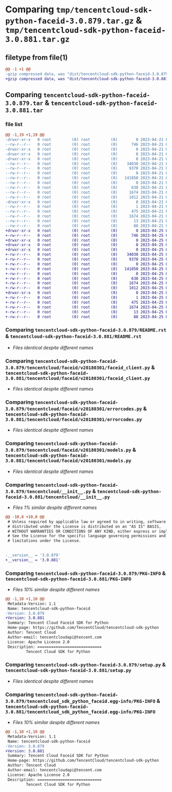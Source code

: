 # Comparing `tmp/tencentcloud-sdk-python-faceid-3.0.879.tar.gz` & `tmp/tencentcloud-sdk-python-faceid-3.0.881.tar.gz`

## filetype from file(1)

```diff
@@ -1 +1 @@
-gzip compressed data, was "dist/tencentcloud-sdk-python-faceid-3.0.879.tar", last modified: Fri Apr 21 00:45:07 2023, max compression
+gzip compressed data, was "dist/tencentcloud-sdk-python-faceid-3.0.881.tar", last modified: Tue Apr 25 00:40:48 2023, max compression
```

## Comparing `tencentcloud-sdk-python-faceid-3.0.879.tar` & `tencentcloud-sdk-python-faceid-3.0.881.tar`

### file list

```diff
@@ -1,19 +1,19 @@
-drwxr-xr-x   0 root         (0) root         (0)        0 2023-04-21 00:45:07.000000 tencentcloud-sdk-python-faceid-3.0.879/
--rw-r--r--   0 root         (0) root         (0)      746 2023-04-21 00:45:06.000000 tencentcloud-sdk-python-faceid-3.0.879/README.rst
-drwxr-xr-x   0 root         (0) root         (0)        0 2023-04-21 00:45:07.000000 tencentcloud-sdk-python-faceid-3.0.879/tencentcloud/
-drwxr-xr-x   0 root         (0) root         (0)        0 2023-04-21 00:45:07.000000 tencentcloud-sdk-python-faceid-3.0.879/tencentcloud/faceid/
-drwxr-xr-x   0 root         (0) root         (0)        0 2023-04-21 00:45:07.000000 tencentcloud-sdk-python-faceid-3.0.879/tencentcloud/faceid/v20180301/
--rw-r--r--   0 root         (0) root         (0)    34030 2023-04-21 00:45:06.000000 tencentcloud-sdk-python-faceid-3.0.879/tencentcloud/faceid/v20180301/faceid_client.py
--rw-r--r--   0 root         (0) root         (0)     9370 2023-04-21 00:45:06.000000 tencentcloud-sdk-python-faceid-3.0.879/tencentcloud/faceid/v20180301/errorcodes.py
--rw-r--r--   0 root         (0) root         (0)        0 2023-04-21 00:45:06.000000 tencentcloud-sdk-python-faceid-3.0.879/tencentcloud/faceid/v20180301/__init__.py
--rw-r--r--   0 root         (0) root         (0)   141050 2023-04-21 00:45:06.000000 tencentcloud-sdk-python-faceid-3.0.879/tencentcloud/faceid/v20180301/models.py
--rw-r--r--   0 root         (0) root         (0)        0 2023-04-21 00:45:06.000000 tencentcloud-sdk-python-faceid-3.0.879/tencentcloud/faceid/__init__.py
--rw-r--r--   0 root         (0) root         (0)      630 2023-04-21 00:45:06.000000 tencentcloud-sdk-python-faceid-3.0.879/tencentcloud/__init__.py
--rw-r--r--   0 root         (0) root         (0)     1674 2023-04-21 00:45:07.000000 tencentcloud-sdk-python-faceid-3.0.879/PKG-INFO
--rw-r--r--   0 root         (0) root         (0)     1012 2023-04-21 00:45:06.000000 tencentcloud-sdk-python-faceid-3.0.879/setup.py
-drwxr-xr-x   0 root         (0) root         (0)        0 2023-04-21 00:45:07.000000 tencentcloud-sdk-python-faceid-3.0.879/tencentcloud_sdk_python_faceid.egg-info/
--rw-r--r--   0 root         (0) root         (0)        1 2023-04-21 00:45:07.000000 tencentcloud-sdk-python-faceid-3.0.879/tencentcloud_sdk_python_faceid.egg-info/dependency_links.txt
--rw-r--r--   0 root         (0) root         (0)      475 2023-04-21 00:45:07.000000 tencentcloud-sdk-python-faceid-3.0.879/tencentcloud_sdk_python_faceid.egg-info/SOURCES.txt
--rw-r--r--   0 root         (0) root         (0)     1674 2023-04-21 00:45:07.000000 tencentcloud-sdk-python-faceid-3.0.879/tencentcloud_sdk_python_faceid.egg-info/PKG-INFO
--rw-r--r--   0 root         (0) root         (0)       13 2023-04-21 00:45:07.000000 tencentcloud-sdk-python-faceid-3.0.879/tencentcloud_sdk_python_faceid.egg-info/top_level.txt
--rw-r--r--   0 root         (0) root         (0)       88 2023-04-21 00:45:07.000000 tencentcloud-sdk-python-faceid-3.0.879/setup.cfg
+drwxr-xr-x   0 root         (0) root         (0)        0 2023-04-25 00:40:48.000000 tencentcloud-sdk-python-faceid-3.0.881/
+-rw-r--r--   0 root         (0) root         (0)      746 2023-04-25 00:40:48.000000 tencentcloud-sdk-python-faceid-3.0.881/README.rst
+drwxr-xr-x   0 root         (0) root         (0)        0 2023-04-25 00:40:48.000000 tencentcloud-sdk-python-faceid-3.0.881/tencentcloud/
+drwxr-xr-x   0 root         (0) root         (0)        0 2023-04-25 00:40:48.000000 tencentcloud-sdk-python-faceid-3.0.881/tencentcloud/faceid/
+drwxr-xr-x   0 root         (0) root         (0)        0 2023-04-25 00:40:48.000000 tencentcloud-sdk-python-faceid-3.0.881/tencentcloud/faceid/v20180301/
+-rw-r--r--   0 root         (0) root         (0)    34030 2023-04-25 00:40:48.000000 tencentcloud-sdk-python-faceid-3.0.881/tencentcloud/faceid/v20180301/faceid_client.py
+-rw-r--r--   0 root         (0) root         (0)     9370 2023-04-25 00:40:48.000000 tencentcloud-sdk-python-faceid-3.0.881/tencentcloud/faceid/v20180301/errorcodes.py
+-rw-r--r--   0 root         (0) root         (0)        0 2023-04-25 00:40:48.000000 tencentcloud-sdk-python-faceid-3.0.881/tencentcloud/faceid/v20180301/__init__.py
+-rw-r--r--   0 root         (0) root         (0)   141050 2023-04-25 00:40:48.000000 tencentcloud-sdk-python-faceid-3.0.881/tencentcloud/faceid/v20180301/models.py
+-rw-r--r--   0 root         (0) root         (0)        0 2023-04-25 00:40:48.000000 tencentcloud-sdk-python-faceid-3.0.881/tencentcloud/faceid/__init__.py
+-rw-r--r--   0 root         (0) root         (0)      630 2023-04-25 00:40:48.000000 tencentcloud-sdk-python-faceid-3.0.881/tencentcloud/__init__.py
+-rw-r--r--   0 root         (0) root         (0)     1674 2023-04-25 00:40:48.000000 tencentcloud-sdk-python-faceid-3.0.881/PKG-INFO
+-rw-r--r--   0 root         (0) root         (0)     1012 2023-04-25 00:40:48.000000 tencentcloud-sdk-python-faceid-3.0.881/setup.py
+drwxr-xr-x   0 root         (0) root         (0)        0 2023-04-25 00:40:48.000000 tencentcloud-sdk-python-faceid-3.0.881/tencentcloud_sdk_python_faceid.egg-info/
+-rw-r--r--   0 root         (0) root         (0)        1 2023-04-25 00:40:48.000000 tencentcloud-sdk-python-faceid-3.0.881/tencentcloud_sdk_python_faceid.egg-info/dependency_links.txt
+-rw-r--r--   0 root         (0) root         (0)      475 2023-04-25 00:40:48.000000 tencentcloud-sdk-python-faceid-3.0.881/tencentcloud_sdk_python_faceid.egg-info/SOURCES.txt
+-rw-r--r--   0 root         (0) root         (0)     1674 2023-04-25 00:40:48.000000 tencentcloud-sdk-python-faceid-3.0.881/tencentcloud_sdk_python_faceid.egg-info/PKG-INFO
+-rw-r--r--   0 root         (0) root         (0)       13 2023-04-25 00:40:48.000000 tencentcloud-sdk-python-faceid-3.0.881/tencentcloud_sdk_python_faceid.egg-info/top_level.txt
+-rw-r--r--   0 root         (0) root         (0)       88 2023-04-25 00:40:48.000000 tencentcloud-sdk-python-faceid-3.0.881/setup.cfg
```

### Comparing `tencentcloud-sdk-python-faceid-3.0.879/README.rst` & `tencentcloud-sdk-python-faceid-3.0.881/README.rst`

 * *Files identical despite different names*

### Comparing `tencentcloud-sdk-python-faceid-3.0.879/tencentcloud/faceid/v20180301/faceid_client.py` & `tencentcloud-sdk-python-faceid-3.0.881/tencentcloud/faceid/v20180301/faceid_client.py`

 * *Files identical despite different names*

### Comparing `tencentcloud-sdk-python-faceid-3.0.879/tencentcloud/faceid/v20180301/errorcodes.py` & `tencentcloud-sdk-python-faceid-3.0.881/tencentcloud/faceid/v20180301/errorcodes.py`

 * *Files identical despite different names*

### Comparing `tencentcloud-sdk-python-faceid-3.0.879/tencentcloud/faceid/v20180301/models.py` & `tencentcloud-sdk-python-faceid-3.0.881/tencentcloud/faceid/v20180301/models.py`

 * *Files identical despite different names*

### Comparing `tencentcloud-sdk-python-faceid-3.0.879/tencentcloud/__init__.py` & `tencentcloud-sdk-python-faceid-3.0.881/tencentcloud/__init__.py`

 * *Files 1% similar despite different names*

```diff
@@ -10,8 +10,8 @@
 # Unless required by applicable law or agreed to in writing, software
 # distributed under the License is distributed on an "AS IS" BASIS,
 # WITHOUT WARRANTIES OR CONDITIONS OF ANY KIND, either express or implied.
 # See the License for the specific language governing permissions and
 # limitations under the License.
 
 
-__version__ = '3.0.879'
+__version__ = '3.0.881'
```

### Comparing `tencentcloud-sdk-python-faceid-3.0.879/PKG-INFO` & `tencentcloud-sdk-python-faceid-3.0.881/PKG-INFO`

 * *Files 10% similar despite different names*

```diff
@@ -1,10 +1,10 @@
 Metadata-Version: 1.1
 Name: tencentcloud-sdk-python-faceid
-Version: 3.0.879
+Version: 3.0.881
 Summary: Tencent Cloud Faceid SDK for Python
 Home-page: https://github.com/TencentCloud/tencentcloud-sdk-python
 Author: Tencent Cloud
 Author-email: tencentcloudapi@tencent.com
 License: Apache License 2.0
 Description: ============================
         Tencent Cloud SDK for Python
```

### Comparing `tencentcloud-sdk-python-faceid-3.0.879/setup.py` & `tencentcloud-sdk-python-faceid-3.0.881/setup.py`

 * *Files identical despite different names*

### Comparing `tencentcloud-sdk-python-faceid-3.0.879/tencentcloud_sdk_python_faceid.egg-info/PKG-INFO` & `tencentcloud-sdk-python-faceid-3.0.881/tencentcloud_sdk_python_faceid.egg-info/PKG-INFO`

 * *Files 10% similar despite different names*

```diff
@@ -1,10 +1,10 @@
 Metadata-Version: 1.1
 Name: tencentcloud-sdk-python-faceid
-Version: 3.0.879
+Version: 3.0.881
 Summary: Tencent Cloud Faceid SDK for Python
 Home-page: https://github.com/TencentCloud/tencentcloud-sdk-python
 Author: Tencent Cloud
 Author-email: tencentcloudapi@tencent.com
 License: Apache License 2.0
 Description: ============================
         Tencent Cloud SDK for Python
```

